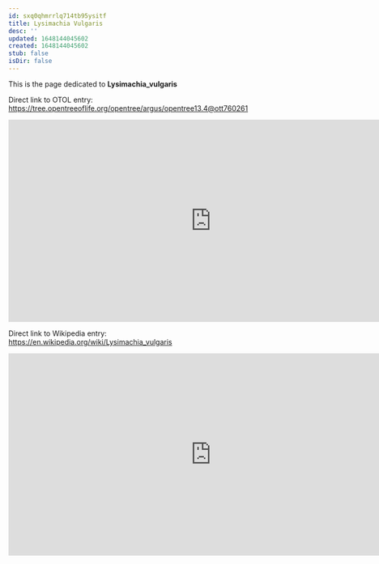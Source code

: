 ```yaml
---
id: sxq0qhmrrlq714tb95ysitf
title: Lysimachia Vulgaris
desc: ''
updated: 1648144045602
created: 1648144045602
stub: false
isDir: false
---
```

This is the page dedicated to **Lysimachia_vulgaris**


Direct link to OTOL entry: https://tree.opentreeoflife.org/opentree/argus/opentree13.4@ott760261



<html>
    <body>
    <iframe src="https://tree.opentreeoflife.org/opentree/argus/opentree13.4@ott760261"
    width="800" height="400" frameborder="0" allowfullscreen> </iframe>
    </body>
</html>
    


Direct link to Wikipedia entry: https://en.wikipedia.org/wiki/Lysimachia_vulgaris



<html>
    <body>
    <iframe src="https://en.wikipedia.org/wiki/Lysimachia_vulgaris"
    width="800" height="400" frameborder="0" allowfullscreen> </iframe>
    </body>
</html>
    
